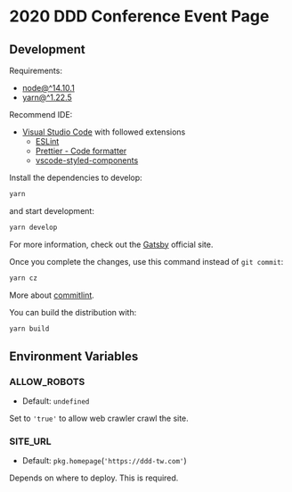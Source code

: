 # 2020 DDD Conference Event Page

## Development

Requirements:

- [node@^14.10.1](https://nodejs.org/)
- [yarn@^1.22.5](https://yarnpkg.com/)

Recommend IDE:

- [Visual Studio Code](https://code.visualstudio.com/) with followed extensions
  - [ESLint](https://marketplace.visualstudio.com/items?itemName=dbaeumer.vscode-eslint)
  - [Prettier - Code formatter](https://marketplace.visualstudio.com/items?itemName=esbenp.prettier-vscode)
  - [vscode-styled-components](https://marketplace.visualstudio.com/items?itemName=jpoissonnier.vscode-styled-components)

Install the dependencies to develop:

```sh
yarn
```

and start development:

```sh
yarn develop
```

For more information, check out the [Gatsby](https://www.gatsbyjs.com/) official site.

Once you complete the changes, use this command instead of `git commit`:

```sh
yarn cz
```

More about [commitlint](https://github.com/conventional-changelog/commitlint).

You can build the distribution with:

```sh
yarn build
```

## Environment Variables

### ALLOW_ROBOTS

- Default: `undefined`

Set to `'true'` to allow web crawler crawl the site.

### SITE_URL

- Default: `pkg.homepage`(`'https://ddd-tw.com'`)

Depends on where to deploy. This is required.
